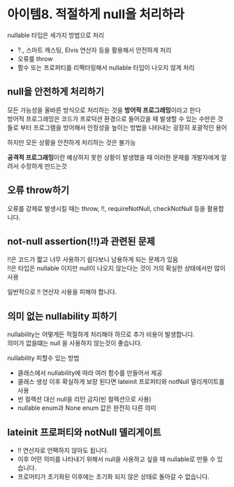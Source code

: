 # 아이템8. 적절하게 null을 처리하라 
nullable 타입은 세가지 방법으로 처리
- ?., 스마트 캐스팅, Elvis 연산자 등을 활용해서 안전하게 처리
- 오류를 throw
- 함수 또는 프로퍼티를 리팩터링해서 nullable 타입이 나오지 않게 처리

## null을 안전하게 처리하기
모든 가능성을 올바른 방식으로 처리하는 것을 <b>방어적 프로그래밍</b>이라고 한다<br>
방어적 프로그래밍은 코드가 프로덕션 환경으로 들어갔을 때 발생할 수 있는 수만은 것들로 부터 프로그램을 방어해서 안정성을 높이는 방법을 나타내는 굉장히 포괄적인 용어

하지만 모든 상황을 안전하게 처리하는 것은 불가능

<b>공격적 프로그래밍</b>이란 예상하지 못한 상황이 발생했을 때 이러한 문제를 개발자에게 알려서 수정하게 만드는것

## 오류 throw하기
오류를 강제로 발생시킬 때는 throw, !!, requireNotNull, checkNotNull 등을 활용합니다.

## not-null assertion(!!)과 관련된 문제
!!은 코드가 짧고 너무 사용하기 쉽다보니 남용하게 되는 문제가 있음<br>
!!은 타입은 nullable 이지만 null이 나오지 않는다는 것이 거의 확실한 상태에서만 많이 사용

일반적으로 !! 연산자 사용을 피해야 합니다.

## 의미 없는 nullability 피하기
nullability는 어떻게든 적절하게 처리해야 하므로 추가 비용이 발생합니다.<br>
의미가 없을떄는 null 을 사용하지 않는것이 좋습니다.<br>

nullability 피할수 있는 방법
- 클래스에서 nullability에 따라 여러 함수를 만들어서 제공
- 클래스 생성 이후 확실하게 보장 된다면 lateinit 프로퍼티와 notNull 델리게이트를 사용
- 빈 컬렉션 대신 null을 리턴 금지(빈 컬렉션으로 사용)
- nullable enum과 None enum 값은 완전히 다른 의미


## lateinit 프로퍼티와 notNull 델리게이트
- !! 연산자로 언팩하지 않아도 됩니다.
- 이후 어떤 의미를 나타내기 위해서 null을 사용하고 싶을 때 nullable로 만들 수 있습니다.
- 프로머티가 초기화된 이후에는 초기화 되지 않은 상태로 돌아갈 수 없습니다.

